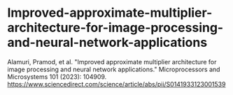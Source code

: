 # Improved-approximate-multiplier-architecture-for-image-processing-and-neural-network-applications
Alamuri, Pramod, et al. "Improved approximate multiplier architecture for image processing and neural network applications." Microprocessors and Microsystems 101 (2023): 104909.
https://www.sciencedirect.com/science/article/abs/pii/S0141933123001539
